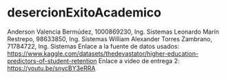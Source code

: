 # desercionExitoAcademico
Anderson Valencia Bermúdez, 1000869230, Ing. Sistemas
Leonardo Marín Restrepo, 98633850, Ing. Sistemas
William Alexander Torres Zambrano, 71784722, Ing. Sistemas
Enlace a la fuente de datos usados: https://www.kaggle.com/datasets/thedevastator/higher-education-predictors-of-student-retention
Enlace a video de entrega 2: https://youtu.be/snycBY3eRRA
